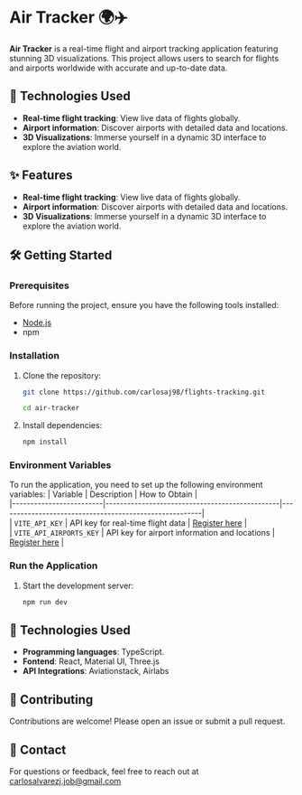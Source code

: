 # Air Tracker 🌍✈️  
**Air Tracker** is a real-time flight and airport tracking application featuring stunning 3D visualizations. This project allows users to search for flights and airports worldwide with accurate and up-to-date data.  

## 🚀 Technologies Used

- **Real-time flight tracking**: View live data of flights globally.  
- **Airport information**: Discover airports with detailed data and locations.  
- **3D Visualizations**: Immerse yourself in a dynamic 3D interface to explore the aviation world.  
## ✨ Features  
- **Real-time flight tracking**: View live data of flights globally.  
- **Airport information**: Discover airports with detailed data and locations.  
- **3D Visualizations**: Immerse yourself in a dynamic 3D interface to explore the aviation world.  
## 🛠️ Getting Started  

### Prerequisites  
Before running the project, ensure you have the following tools installed:  
- [Node.js](https://nodejs.org/)  
- npm

### Installation  
1. Clone the repository:  
   ```bash  
   git clone https://github.com/carlosaj98/flights-tracking.git  

   cd air-tracker  

2. Install dependencies:  
   ```bash  
   npm install

### Environment Variables
To run the application, you need to set up the following environment variables:
| Variable                | Description                                    | How to Obtain                                           |  
|-------------------------|------------------------------------------------|--------------------------------------------------------|  
| `VITE_API_KEY`          | API key for real-time flight data             | [Register here](https://aviationstack.com)             |  
| `VITE_API_AIRPORTS_KEY` | API key for airport information and locations | [Register here](https://airlabs.co)                    |  

### Run the Application

1. Start the development server: 
   ```bash  
   npm run dev

## 🚀 Technologies Used

- **Programming languages**: TypeScript.
- **Fontend**: React, Material UI, Three.js
- **API Integrations**: Aviationstack, Airlabs 
## 🤝 Contributing

Contributions are welcome! Please open an issue or submit a pull request.
## 📧 Contact
For questions or feedback, feel free to reach out at carlosalvarezj.job@gmail.com